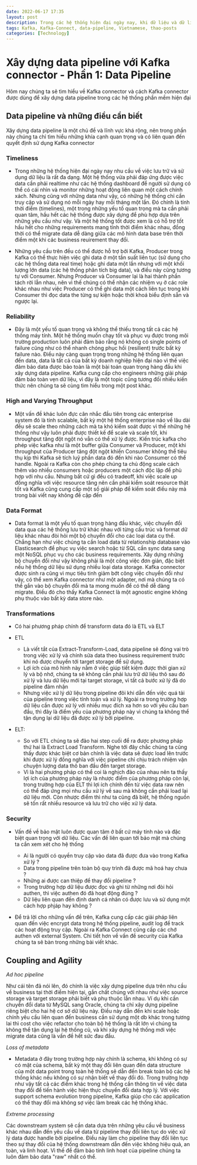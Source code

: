 ```yaml
---
date: 2022-06-17 17:35
layout: post
description: Trong các hệ thống hiện đại ngày nay, khi dữ liệu và dữ liệu là vô hạn thì việc xây dựng hệ thống truyền tải và chuyển hoá dữ liệu đóng vai trò rất quan trọng.
tags: Kafka, Kafka-Connect, data-pipeline, Vietnamese, thao-posts
categories: [Technology]
---
```

# Xây dựng data pipeline với Kafka connector - Phần 1: Data Pipeline

Hôm nay chúng ta sẽ tìm hiểu về Kafka connector và cách Kafka connector được dùng để xây dựng data pipeline trong các hệ thống phần mềm hiện đại

## Data pipeline và những điều cần biết

Xây dựng data pipeline là một chủ đề và lĩnh vực khá rộng, nên trong phần này chúng ta chỉ tìm hiểu những khía cạnh quan trọng và có liên quan đến quyết định sử dụng Kafka connector

### Timeliness

- Trong những hệ thống hiện đại ngày nay nhu cầu về việc lưu trữ và sử dụng dữ liệu là rất đa dạng. Một hệ thống vừa phải đáp ứng được việc data cần phải realtime như các hệ thống dashboard để người sử dụng có thể có cái nhìn và monitor những hoạt động liên quan một cách chính xách. Nhưng cũng với những data như vậy, có những hệ thống chỉ cần truy cập và sử dụng nó mỗi ngày hay mỗi tháng một lần. Đó chính là tính thời điểm (timelines), một trong những yếu tố quan trọng mà ta cần phải quan tâm, hầu hết các hệ thống được xây dựng để phù hợp dựa trên những yêu cầu như vậy. Và một hệ thống tốt được xem là có hỗ trợ tốt hầu hết cho những requirements mang tính thời điểm khác nhau, đồng thời có thể migrate data dễ dàng giữa các mô hình data base trên thời điểm một khi các business reuirement thay đổi. 

- Những yêu cầu trên đều có thể được hỗ trợ bởi Kafka, Producer trong Kafka có thể thực hiện việc ghi data ở một tần suất liên tục (sử dụng cho các hệ thống data real time) hoặc ghi data một lần nhưng với một khối lượng lớn data (các hệ thống phân tích big data), và điều này cũng tương tự với Consumer. Nhưng Producer và Consumer lại là hai thành phần tách rời lẫn nhau, nên vì thế chúng có thể nhận các nhiệm vụ ở các role khác nhau như việc Producer có thể ghi data một cách liên tục trong khi Consumer thì đọc data the từng sự kiện hoặc thời khoá biểu định sẵn và ngược lại.

### Reliability

- Đây là một yếu tố quan trọng và không thể thiếu trong tất cả các hệ thống máy tính. Một hệ thống muốn chạy tốt và phục vụ được trong môi trường production luôn phải đảm bảo rằng nó không có single points of failure cũng như có thể nhanh chóng phục hồi (resilient) trước bất kỳ failure nào. Điều này càng quan trọng trong những hệ thống liên quan đến data, data là tất cả của bất kỳ doanh nghiệp hiện đại nào vì thế việc đảm bảo data được bảo toàn là một bài toán quan trọng hàng đầu khi xây dựng data pipeline. Kafka cung cấp cho engineers những giải pháp đảm bảo toàn vẹn dữ liệu, vì đây là một topic cũng tương đối nhiều kiến thức nên chúng ta sẽ cùng tìm hiểu trong một post khác.

### High and Varying Throughput

- Một vấn đề khác luôn đực cân nhắc đầu tiên trong các enterprise system đó là tính scalable, bất kỳ một hệ thống enterprise nào về lâu dài đều sẽ scale theo những cách mà ta khó kiểm soát được vì thế những hệ thống như vậy luôn phải được thiết kế để scale và scale tốt, khi throughput tăng đột ngột nó vẫn có thể xử lý được. Kiến trúc kafka cho phép việc kafka như là một buffer giữa Consumer và Producer, một khi throughput của Producer tăng đột ngột khiến Consumer không thể tiêu thụ kịp thì Kafka sẽ tích luỹ phần data đó đến khi nào Consumer có thể handle. Ngoài ra Kafka còn cho phép chúng ta chủ động scale cách thêm vào nhiều consumers hoặc producers một cách độc lập để phù hợp với nhu cầu. Nhưng bất cứ gì đều có tradeoff, khi việc scale up đồng nghĩa với việc resource tăng nên cần phải kiểm soát resource thật tốt và Kafka cũng cung cấp một số giải pháp để kiểm soát điều này mà trong bài viết nay không đề cập đến

### Data Format

- Data format là một yếu tố quan trọng hàng đầu khác, việc chuyển đổi data qua các hệ thống lưu trữ khác nhau với từng cấu trúc và format dữ liệu khác nhau đòi hỏi một bộ chuyển đổi cho các loại data cụ thể. Chẳng hạn như việc chúng ta cần load data từ relationship database vào Elasticsearch để phục vụ việc search hoặc từ SQL cần sync data sang một NoSQL phục vụ cho các business requirements. Xây dựng những bộ chuyển đổi như vậy không phải là một công việc đơn giản, đặc biệt nếu hệ thống dữ liệu sử dụng nhiều loại data storage. Kafka connector được sinh ra cũng vì mục tiêu tinh giảm bớt công việc chuyển đổi như vậy, có thể xem Kafka connector như một adapter, nơi mà chúng ta có thể gắn vào bộ chuyển đổi mà ta mong muốn để có thể dễ dàng migrate. Điều đó cho thấy Kafka Connect là một agnostic engine không phụ thuộc vào bất kỳ data store nào.

### Transformations

- Có hai phương pháp chính để transform data đó là ETL và ELT
- ETL 
    - Là viết tắt của Extract-Transform-Load, data pipeline sẽ đóng vai trò trong việc xử lý và chính sửa data theo business requirement trước khi nó được chuyển tới target storage để sử dụng.
    - Lợi ích của mô hình này nằm ở việc giúp tiết kiệm được thời gian xử lý và bộ nhớ, chúng ta sẽ không cần phải lưu trữ dữ liệu thô sau đó xử lý và lưu dữ liệu mới tại target storage, vì tất cả bước xử lý đã do pipeline đảm nhận 
    - Nhưng việc xử lý dữ liệu trong pipeline đôi khi dẫn đến việc quá tải của pipeline trong việc tính toán và xử lý. Ngoài ra trong trường hợp dữ liệu cần được xử lý với nhiều mục đích xa hơn so với yêu cầu ban đầu, thì đây là điểm yếu của phương pháp này vì chúng ta không thể tận dụng lại dữ liệu đã được xử lý bởi pipeline.

- ELT:
    - So với ETL chúng ta sẽ đảo hai step cuối để ra được phương pháp thứ hai là Extract Load Transform. Nghe tới đây chắc chúng ta cũng thấy được khác biệt cơ bản chính là việc data sẽ được load lên trước khi được xử lý đồng nghĩa với việc pipeline chỉ chịu trách nhiệm vận chuyện lượng data thô ban đầu đến target storage.
    - Vì là hai phương pháp có thể coi là nghịch đảo của nhau nên ta thấy lợi ích của phương pháp này là nhược điểm của phương pháp còn lại, trong trường hợp của ELT thì lợi ích chính đến từ việc data raw nên có thể đáp ứng mọi nhu cầu xử lý về sau mà không cần phải load lại dữ liệu mới. Còn nhược điểm thì như ta cũng đã biết, hệ thống nguồn sẽ tốn rất nhiều resource và lưu trữ cho việc xử lý data.    

### Security 

- Vấn đề về bảo mật luôn được quan tâm ở bất cứ máy tính nào và đặc biệt quan trọng với dữ liệu. Các vấn đề liên quan tới bảo mật mà chúng ta cần xem xét cho hệ thống
    - Ai là người có quyền truy cập vào data đã được đưa vào trong Kafka xử lý ?
    - Data trong pipeline trên toàn bộ quy trình đã được mã hoá hay chưa ?
    - Những ai được can thiệp để thay đổi pipeline ?
    - Trong trường hợp dữ liệu được đọc và ghi từ những nơi đòi hỏi authen, thì việc authen đó đã hoạt động đúng ?
    - Dữ liệu liên quan đến định danh cá nhân có được lưu và sử dụng một cách hợp phjáp hay không ?

- Để trả lời cho những vấn đề trên, Kafka cung cấp các giải pháp liên quan đến việc encrypt data trong hệ thống pipeline, audit log để track các hoạt động truy cập. Ngoài ra Kafka Connect cũng cấp các chớ authen với external System. Chi tiết hơn về vấn đề security của Kafka chúng ta sẽ bàn trong những bài viết khác.

## Coupling and Agility

*Ad hoc pipeline*

Như cái tên đã nói lên, đó chính là việc xây dựng pipeline dựa trên nhu cầu về business tại thời điểm hiện tại, gắn chất chúng với nhau như việc source storage và target storage phải biết và phụ thuộc lẫn nhau. Ví dụ khi cần chuyển đổi data từ MySQL sang Oracle, chúng ta chỉ xây dựng pipeline riêng biệt cho hai hệ cơ sở dữ liệu này. Điều này dẫn đến khi scale hoặc chính yêu cầu liên quan đến business cần sử dụng một db khác trong tương lai thì cost cho việc refactor cho toàn bộ hệ thống là rất lớn vì chúng ta không thể tận dụng lại hệ thống cũ, và khi xây dựng hệ thống mới việc migrate data cũng là vấn đề hết sức đau đầu.

*Loss of metadata*

- Metadata ở đây trong trường hợp này chính là schema, khi không có sự có mặt của schema, bất kỳ một thay đổi liên quan đến data structure của một data point trong toàn hệ thống sẽ dẫn đến break toàn bộ các hệ thống khác nếu không có sự nhận biết về thay đổi đó. Trong trường hợp như vậy tất cả các điểm khác trong hệ thống cần thông tin về việc data thay đổi để tiến hành việc hiện thực chuyển đổi data hợp lý. Với việc support schema evolution trong pipeline, Kafka giúp cho các application có thể thay đổi mà không sợ việc làm break các hệ thống khác.

*Extreme processing* 

Các downstream system sẽ cần data dựa trên những yêu cầu về business khác nhau dẫn đến yêu cầu về data từ pipeline thay đổi liên tục do việc xử lý data được handle bởi pipeline. Điều này làm cho pipeline thay đổi liên tục theo sự thay đổi của hệ thống downstream dẫn đến việc không hiệu quả, an toàn, và linh hoạt. Vì thế để đảm bảo tính linh hoạt của pipeline chúng ta luôn đảm bảo data "raw" nhất có thể.
